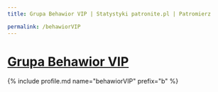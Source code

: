 ```yaml
---
title: Grupa Behawior VIP | Statystyki patronite.pl | Patromierz

permalink: /behawiorVIP
---
```


# [Grupa Behawior VIP](https://patronite.pl/behawiorVIP)

{% include profile.md name="behawiorVIP" prefix="b" %}
